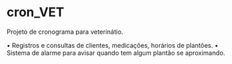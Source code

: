 # cron_VET
Projeto de cronograma para veterinátio.

• Registros e consultas de clientes, medicações, horários de plantões.
• Sistema de alarme para avisar quando tem algum plantão se aproximando.



